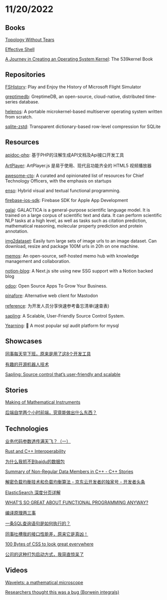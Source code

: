 # 11/20/2022

## Books
[Topology Without Tears](https://www.topologywithouttears.net/)

[Effective Shell](https://effective-shell.com/)

[A Journey in Creating an Operating System Kernel](https://539kernel.com/): The 539kernel Book

## Repositories
[FSHistory](https://github.com/s-macke/FSHistory): Play and Enjoy the History of Microsoft Flight Simulator

[greptimedb](https://github.com/GreptimeTeam/greptimedb): GreptimeDB, an open-source, cloud-native, distributed time-series database.

[helenos](https://github.com/HelenOS/helenos): A portable microkernel-based multiserver operating system written from scratch.

[sqlite-zstd](https://github.com/phiresky/sqlite-zstd): Transparent dictionary-based row-level compression for SQLite

## Resources
[apidoc-php](https://gitee.com/hg-code/apidoc-php): 基于PHP的注解生成API文档及Api接口开发工具

[ArtPlayer](https://gitee.com/mirrors/ArtPlayer): ArtPlayer.js 是易于使用、现代且功能齐全的 HTML5 视频播放器

[awesome-cto](https://github.com/kuchin/awesome-cto): A curated and opinionated list of resources for Chief Technology Officers, with the emphasis on startups

[enso](https://github.com/enso-org/enso): Hybrid visual and textual functional programming.

[firebase-ios-sdk](https://github.com/firebase/firebase-ios-sdk): Firebase SDK for Apple App Development

[galai](https://github.com/paperswithcode/galai): GALACTICA is a general-purpose scientific language model. It is trained on a large corpus of scientific text and data. It can perform scientific NLP tasks at a high level, as well as tasks such as citation prediction, mathematical reasoning, molecular property prediction and protein annotation.

[img2dataset](https://github.com/rom1504/img2dataset): Easily turn large sets of image urls to an image dataset. Can download, resize and package 100M urls in 20h on one machine.

[memos](https://github.com/usememos/memos): An open-source, self-hosted memo hub with knowledge management and collaboration.

[notion-blog](https://github.com/ijjk/notion-blog): A Next.js site using new SSG support with a Notion backed blog

[odoo](https://github.com/odoo/odoo): Open Source Apps To Grow Your Business.

[pinafore](https://github.com/nolanlawson/pinafore): Alternative web client for Mastodon

[reference](https://github.com/jaywcjlove/reference): 为开发人员分享快速参考备忘清单(速查表)

[sapling](https://github.com/facebook/sapling): A Scalable, User-Friendly Source Control System.

[Yearning](https://github.com/cookieY/Yearning): 🐳 A most popular sql audit platform for mysql

## Showcases
[同事每天早下班，原来是用了这8个开发工具](https://juejin.cn/post/7165302993812717582)

[有趣的开源机器人技术](https://www.oschina.net/project/awesome?columnId=34)

[Sapling: Source control that’s user-friendly and scalable](https://engineering.fb.com/2022/11/15/open-source/sapling-source-control-scalable/)

## Stories
[Making of Mathematical Instruments](https://www.c82.net/blog/?id=90)

[后端自学两个小时前端，究竟能做出什么东西？](https://juejin.cn/post/7166624661491580941)

## Technologies
[业务代码参数透传满天飞？（一）](https://juejin.cn/post/7165427212911378445)

[Rust and C++ Interoperability](https://slint-ui.com/blog/rust-and-cpp.html)

[为什么我抓不到baidu的数据包](https://juejin.cn/post/7165737844613316638)

[Summary of Non-Regular Data Members in C++ - C++ Stories](https://www.cppstories.com/2022/non-regular-members/)

[解密负载均衡技术和负载均衡算法 - 京东云开发者的独家号 - 开发者头条](https://toutiao.io/posts/q1jz8l3)

[ElasticSearch 深度分页详解](https://my.oschina.net/u/4090830/blog/5593128)

[WHAT’S SO GREAT ABOUT FUNCTIONAL PROGRAMMING ANYWAY?](https://jrsinclair.com/articles/2022/whats-so-great-about-functional-programming-anyway/)

[编译原理两三事](https://juejin.cn/post/7166902365499441188)

[一条SQL查询语句是如何执行的？](https://mp.weixin.qq.com/s/WJoIkVtggvzxH__hGqVnHw)

[同事吐槽我的接口性能差，原来它是真凶！](https://juejin.cn/post/7166965043253215240)

[100 Bytes of CSS to look great everywhere](https://www.swyx.io/css-100-bytes)

[公司的这种打包启动方式，我简直惊呆了](https://juejin.cn/post/7166928035826909220)

## Videos
[Wavelets: a mathematical microscope](https://www.youtube.com/watch?v=jnxqHcObNK4)

[Researchers thought this was a bug (Borwein integrals)](https://www.youtube.com/watch?v=851U557j6HE)
